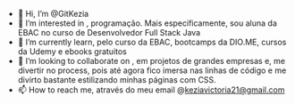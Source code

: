 - 👋 Hi, I’m @GitKezia
- 👀 I’m interested in , programação. Mais especificamente, sou aluna da EBAC  no curso de Desenvolvedor Full Stack Java
- 🌱 I’m currently learn, pelo curso da EBAC, bootcamps da DIO.ME, cursos da Udemy e ebooks gratuitos
- 💞️ I’m looking to collaborate on , em projetos de grandes empresas e,  me divertir no process, pois até agora fico imersa  nas linhas de código e me divirto bastante estilizando minhas páginas com CSS. 
- 📫 How to reach me, através do meu email @keziavictoria21@gmail.com

<!---
GitKezia/GitKezia is a ✨ special ✨ repository because its `README.md` (this file) appears on your GitHub profile.
You can click the Preview link to take a look at your changes.
--->
